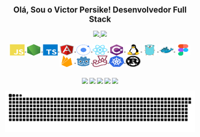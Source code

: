 <div align="center">
  <h2>Olá, Sou o Victor Persike! Desenvolvedor Full Stack</h2>
</div>
<div align="center">
  <a href="https://github.com/vcpersike">
  <img height="180em" src="https://github-readme-stats.vercel.app/api?username=vcpersike&show_icons=true&theme=slateorange&include_all_commits=true&count_private=true"/>
  <img height="180em" src="https://github-readme-stats.vercel.app/api/top-langs/?username=vcpersike&layout=compact&langs_count=7&theme=slateorange"/>
</div>
<div align="center" style="display: inline_block"><br>
  <img align="center" alt="Rapha-Js" height="30" width="40" src="https://raw.githubusercontent.com/devicons/devicon/master/icons/javascript/javascript-plain.svg">
  <img align="center" alt="Rapha-Node" height="30" width="40" src="https://raw.githubusercontent.com/devicons/devicon/master/icons/nodejs/nodejs-original.svg">
  <img align="center" alt="Rapha-Ts" height="30" width="40" src="https://raw.githubusercontent.com/devicons/devicon/master/icons/typescript/typescript-plain.svg">
  <img align="center" alt="Rapha-Angularjs" height="30" width="40" src="https://raw.githubusercontent.com/devicons/devicon/master/icons/angularjs/angularjs-original.svg">
  <img align="center" alt="Rapha-Ionic" height="30" width="40" src="https://raw.githubusercontent.com/devicons/devicon/master/icons/ionic/ionic-original.svg">
  <img align="center" alt="Rapha-React" height="30" width="40" src="https://raw.githubusercontent.com/devicons/devicon/master/icons/react/react-original.svg">
  <img align="center" alt="Rapha-Csharp" height="30" width="40" src="https://raw.githubusercontent.com/devicons/devicon/master/icons/csharp/csharp-original.svg">
  <img align="center" alt="Rapha-Linux" height="30" width="40" src="https://raw.githubusercontent.com/devicons/devicon/master/icons/linux/linux-original.svg">
  <img align="center" alt="Rapha-Arduino" height="30" width="40" src="https://raw.githubusercontent.com/devicons/devicon/master/icons/go/go-original.svg">
  <img align="center" alt="Rapha-Arduino" height="30" width="40" src="https://raw.githubusercontent.com/devicons/devicon/master/icons/docker/docker-original.svg">
  <img align="center" alt="Rapha-Arduino" height="30" width="40" src="https://raw.githubusercontent.com/devicons/devicon/master/icons/figma/figma-original.svg">
  <img align="center" alt="Rapha-Arduino" height="30" width="40" src="https://raw.githubusercontent.com/devicons/devicon/master/icons/firebase/firebase-plain.svg">
   <img align="center" alt="Rapha-Arduino" height="30" width="40" src="https://raw.githubusercontent.com/devicons/devicon/master/icons/godot/godot-original.svg">
  <img align="center" alt="Rapha-Arduino" height="30" width="40" src="https://raw.githubusercontent.com/devicons/devicon/master/icons/jest/jest-plain.svg">
  <img align="center" alt="Rapha-Arduino" height="30" width="40" src="https://raw.githubusercontent.com/devicons/devicon/master/icons/kubernetes/kubernetes-plain.svg">
  <img align="center" alt="Rapha-Arduino" height="30" width="40" src="https://raw.githubusercontent.com/devicons/devicon/master/icons/rust/rust-plain.svg">

 
 
</div>
  
  ##
 
<div align="center"> 
  <a href="https://www.youtube.com/channel/UCyViC3FUfN-AwCEwrFLUNqw" target="_blank"><img src="https://img.shields.io/badge/YouTube-FF0000?style=for-the-badge&logo=youtube&logoColor=white" target="_blank"></a>
  <a href="https://www.instagram.com/vcpersike/" target="_blank"><img src="https://img.shields.io/badge/-Instagram-%23E4405F?style=for-the-badge&logo=instagram&logoColor=white" target="_blank"></a>
 <a href="https://discord.gg/qzV7fBpK" target="_blank"><img src="https://img.shields.io/badge/Discord-7289DA?style=for-the-badge&logo=discord&logoColor=white" target="_blank"></a> 
  <a href = "mailto:vcpersike@gmail.com"><img src="https://img.shields.io/badge/-Gmail-%23333?style=for-the-badge&logo=gmail&logoColor=white" target="_blank"></a>
  <a href="https://www.linkedin.com/in/victor-persike-78515b71/" target="_blank"><img src="https://img.shields.io/badge/-LinkedIn-%230077B5?style=for-the-badge&logo=linkedin&logoColor=white" target="_blank"></a> 
 
  ![Snake animation](https://github.com/vcpersike/vcpersike/blob/output/github-contribution-grid-snake.svg)
 
</div>
